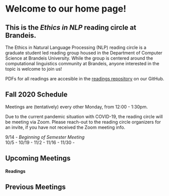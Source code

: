 # Welcome to our home page!
## This is the *Ethics in NLP* reading circle at Brandeis.  
The Ethics in Natural Language Processing (NLP) reading circle is a graduate student led reading group housed in the Department of Computer Science at Brandeis University. While the group is centered around the computational linguistics community at Brandeis, anyone interested in the topic is welcome to join us!

PDFs for all readings are accesible in the [readings repository](https://github.com/ethicsatbrandeis/readings) on our GitHub.

## Fall 2020 Schedule
Meetings are (tentatively) every other Monday, from 12:00 - 1:30pm. 

Due to the current pandemic situation with COVID-19, the reading circle will be meeting via Zoom. Please reach-out to the reading circle organizers for an invite, if you have not received the Zoom meeting info.

9/14 - *Beginning of Semester Meeting* <br>
10/5 - 
10/19 - 
11/2 - 
11/16 - 
11/30 - 

## Upcoming Meetings

#### Readings

## Previous Meetings
